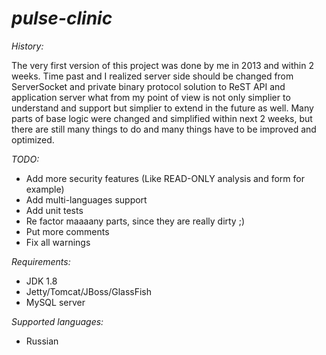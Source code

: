 # *pulse-clinic* #

*History:*

The very first version of this project was done by me in 2013 and within 2 weeks. Time past and I realized server side should
be changed from ServerSocket and private binary protocol solution to ReST API and application server what from my point of
view is not only simplier to understand and support but simplier to extend in the future as well. Many parts of base logic 
were changed and simplified within next 2 weeks, but there are still many things to do and many things have to be improved 
and optimized.

*TODO:*

* Add more security features (Like READ-ONLY analysis and form for example)
* Add multi-languages support
* Add unit tests
* Re factor maaaany parts, since they are really dirty ;)
* Put more comments
* Fix all warnings

*Requirements:*

* JDK 1.8
* Jetty/Tomcat/JBoss/GlassFish
* MySQL server

*Supported languages:*

* Russian
